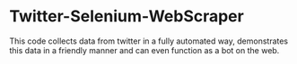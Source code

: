 # Twitter-Selenium-WebScraper
This code collects data from twitter in a fully automated way, demonstrates this data in a friendly manner and can even function as a bot on the web.
